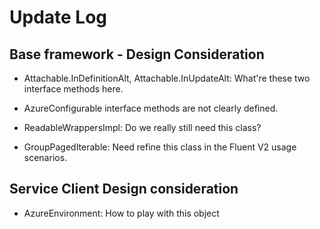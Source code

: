 # Update Log

## Base framework - Design Consideration 

 - Attachable.InDefinitionAlt, Attachable.InUpdateAlt: What're these two interface methods here.

 - AzureConfigurable interface methods are not clearly defined.

 - ReadableWrappersImpl: Do we really still need this class?

 - GroupPagedIterable: Need refine this class in the Fluent V2 usage scenarios.

## Service Client Design consideration 

   - AzureEnvironment: How to play with this object
